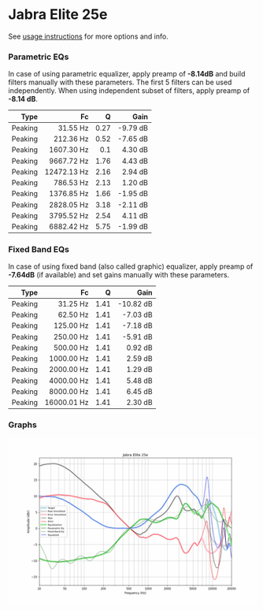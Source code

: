 # Jabra Elite 25e
See [usage instructions](https://github.com/jaakkopasanen/AutoEq#usage) for more options and info.

### Parametric EQs
In case of using parametric equalizer, apply preamp of **-8.14dB** and build filters manually
with these parameters. The first 5 filters can be used independently.
When using independent subset of filters, apply preamp of **-8.14 dB**.

| Type    | Fc          |    Q | Gain     |
|--------:|------------:|-----:|---------:|
| Peaking | 31.55 Hz    | 0.27 | -9.79 dB |
| Peaking | 212.36 Hz   | 0.52 | -7.65 dB |
| Peaking | 1607.30 Hz  | 0.1  | 4.30 dB  |
| Peaking | 9667.72 Hz  | 1.76 | 4.43 dB  |
| Peaking | 12472.13 Hz | 2.16 | 2.94 dB  |
| Peaking | 786.53 Hz   | 2.13 | 1.20 dB  |
| Peaking | 1376.85 Hz  | 1.66 | -1.95 dB |
| Peaking | 2828.05 Hz  | 3.18 | -2.11 dB |
| Peaking | 3795.52 Hz  | 2.54 | 4.11 dB  |
| Peaking | 6882.42 Hz  | 5.75 | -1.99 dB |

### Fixed Band EQs
In case of using fixed band (also called graphic) equalizer, apply preamp of **-7.64dB**
(if available) and set gains manually with these parameters.

| Type    | Fc          |    Q | Gain      |
|--------:|------------:|-----:|----------:|
| Peaking | 31.25 Hz    | 1.41 | -10.82 dB |
| Peaking | 62.50 Hz    | 1.41 | -7.03 dB  |
| Peaking | 125.00 Hz   | 1.41 | -7.18 dB  |
| Peaking | 250.00 Hz   | 1.41 | -5.91 dB  |
| Peaking | 500.00 Hz   | 1.41 | 0.92 dB   |
| Peaking | 1000.00 Hz  | 1.41 | 2.59 dB   |
| Peaking | 2000.00 Hz  | 1.41 | 1.29 dB   |
| Peaking | 4000.00 Hz  | 1.41 | 5.48 dB   |
| Peaking | 8000.00 Hz  | 1.41 | 6.45 dB   |
| Peaking | 16000.01 Hz | 1.41 | 2.30 dB   |

### Graphs
![](./Jabra%20Elite%2025e.png)